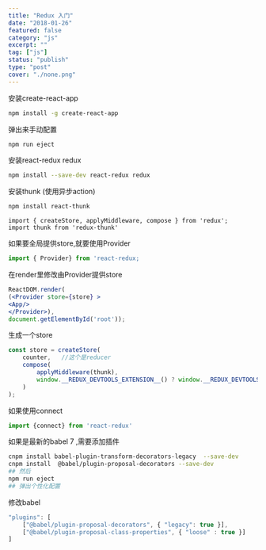 ```yaml
---
title: "Redux 入门"
date: "2018-01-26"
featured: false
category: "js"
excerpt: ""
tag: ["js"]
status: "publish"
type: "post"
cover: "./none.png"
---
```


安装create-react-app
```bash
npm install -g create-react-app
```
弹出来手动配置
```bash
npm run eject
```

安装react-redux redux
```bash
npm install --save-dev react-redux redux
```

安装thunk (使用异步action)
```bash
npm install react-thunk
```

```
import { createStore, applyMiddleware, compose } from 'redux';
import thunk from 'redux-thunk'
```
如果要全局提供store,就要使用Provider
```js
import { Provider} from 'react-redux;
```
在render里修改由Provider提供store
```jsx
ReactDOM.render(
(<Provider store={store} >
<App/>
</Provider>),
document.getElementById('root'));
```

生成一个store
```js
const store = createStore(
    counter,   //这个是reducer
    compose(
        applyMiddleware(thunk),
        window.__REDUX_DEVTOOLS_EXTENSION__() ? window.__REDUX_DEVTOOLS_EXTENSION__():f=>f  //redux在浏览器里的插件
    )
);
```

如果使用connect
```js
import {connect} from 'react-redux'
```
如果是最新的babel 7 ,需要添加插件

```bash
cnpm install babel-plugin-transform-decorators-legacy  --save-dev
cnpm install  @babel/plugin-proposal-decorators --save-dev
## 然后
npm run eject  
## 弹出个性化配置
```
修改babel
```js
"plugins": [
    ["@babel/plugin-proposal-decorators", { "legacy": true }],
    ["@babel/plugin-proposal-class-properties", { "loose" : true }]
]
```